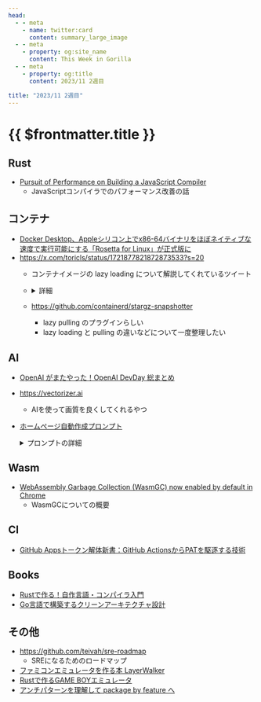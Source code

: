 ```yaml
---
head:
  - - meta
    - name: twitter:card
      content: summary_large_image
  - - meta
    - property: og:site_name
      content: This Week in Gorilla
  - - meta
    - property: og:title
      content: 2023/11 2週目

title: "2023/11 2週目"
---
```


# {{ $frontmatter.title }}

## Rust
- [Pursuit of Performance on Building a JavaScript Compiler](https://rustmagazine.org/issue-3/javascript-compiler/)
	- JavaScriptコンパイラでのパフォーマンス改善の話

## コンテナ
- [Docker Desktop、Appleシリコン上でx86-64バイナリをほぼネイティブな速度で実行可能にする「Rosetta for Linux」が正式版に](https://www.publickey1.jp/blog/23/docker_desktopapplex86-64rosetta_for_linux.html)
- https://x.com/toricls/status/1721877821872873533?s=20
  - コンテナイメージの lazy loading について解説してくれているツイート
  - <details><summary>詳細</summary>
    <p>
    
    超絶ざっくり書くと、以下のような感じです！
    (当たり前すぎる話を書いていたり雑すぎて正確性が足りなかったりするところも一部ありますがご容赦ください🙇‍♂️)
    
    コンテナイメージの lazy loading について
    ・普通にコンテナを実行しようとするとコンテナイメージをダウンロード → 実行という流れになるんですが、これはつまりダウンロードが完了するまでの時間は完全に「待ち」の時間になる
    ・これはつまりコンテナイメージのダウンロード時間に応じてコンテナの起動までの時間が長くなることを意味するのですが、例えばコンテナがクラッシュした！再起動だ！イメージのダウンロードだ！となると、イメージサイズが大きければ大きいほどダウンタイムが長時間化することが予想されます (Fargate のようなコンテナイメージのキャッシュが存在しない実行環境だと余計に)
    ・ここであらためてコンテナイメージとはなんだったかを振り返ると、コンテナイメージは「それぞれがファイルを含んだレイヤー」が重なった構造になっているので、つまりコンテナイメージのダウンロードとは、レイヤーをそれぞれダウンロードしてきてローカルでがっちゃんこしているという処理を意味します
    ・であれば、まずはコンテナの実行に最低限必要となるレイヤーだけをダウンロードしてきた上でコンテナを実行し、残りのレイヤーのダウンロードは必要になるタイミングまで先送りする(=lazy loading)すれば、大きなサイズのコンテナイメージでもダウンロード時間からくる起動待ち時間というペナルティを最小化できるのでは、というのがコンテナイメージの lazy loading の基本的なアイデアです
    
    ECS/Fargate におけるこれまでの lazy loading について
    ・ではどんなイメージでもそのまま lazy loading ができるのかというとそんなこともなくて、どのファイルがどのレイヤーに含まれているかをコンテナランタイムに教えてあげるための「インデックス」を事前に作っておいてあげる必要があります
    ・ECS/Fargate では、「SOCI インデックス」というインデックスを利用した lazy loading をサポートしています
    ・で、ECS ではタスク定義に複数のコンテナを含める(e.g. アプリケーションコンテナ + ログ用コンテナ + メトリクス用コンテナ、とか)ことができますが、これまでは「lazy loading を使いたい場合には、タスク定義に含まれる『すべての』コンテナイメージについて、SOCI インデックスを事前に作っておいてね」という仕様でした
    ・これの何が困るかと言うと、単に事前に全部のインデックス作るのでめんどくさいよねということに加えて、例えば小さなコンテナイメージで lazy loading されてしまうと逆に起動が遅くなるようなケースで悲しい気持ちになったりします
    ・ので、タスク定義に含まれる複数のコンテナイメージのうち、lazy loading する意味があるものだけを lazy loading したいぜというのが自然なニーズとして登場します
    
    今回のリリース内容について
    ・で、今回のリリースで何が変わったのかというと、これまでの「lazy loading をしたい場合はタスク定義に含まれるすべてのコンテナイメージの SOCI インデックスが必要です(、つまり1つでも lazy loading したいコンテナイメージがある場合は、結果として望む望まないに関係なくタスク定義に含まれるすべてのコンテナイメージについて必ず lazy loading する必要があります)」という制約がなくなり、「lazy loading したいコンテナイメージの SOCI インデックスだけ用意していれば、タスク定義の中で SOCI インデックスが用意されているコンテナイメージは lazy loading するけど、SOCI インデックスが用意されていないコンテナイメージについては普通にダウンロードして起動するよ」、みたいな挙動になりました！(わーい)
    
    </p>
    </details> 
  - https://github.com/containerd/stargz-snapshotter
    - lazy pulling のプラグインらしい
    - lazy loading と pulling の違いなどについて一度整理したい

## AI
- [OpenAI がまたやった！OpenAI DevDay 総まとめ](https://chatgpt-lab.com/n/n0554df7f1b80)
- https://vectorizer.ai
  - AIを使って画質を良くしてくれるやつ
- [ホームページ自動作成プロンプト](https://x.com/shichiri_1114/status/1722829314042016054?s=20)
  <details>
  <summary>プロンプトの詳細</summary>
  
  ホームページ自動作成プロンプト公開
  
  文書生成は、段階的に出力すると、
  
  高い精度で文字数多めで出力されます。
  
  それを使って、作りました。
  
  七里式の裏技はこちら
  
  本当は公開するつもりなかったのですが、
  
  最近、X（Twitter）でプロンプトを公開してないので公開！
  
  下記が、そのプロンプトです。
  
  ■■■ここから■■■
  
  #前提条件:
  ・タイトル: 会社情報の効率的な抽出と整理を目指すコーポレートサイト制作
  ・依頼者条件: コーポレートサイト制作において、テキストから会社の情報を効率的に抽出し整理したいと願っている人。
  ・制作者条件: テキストの解析と情報の整理に関するスキルを持ち、データ抽出ツールを適切に利用できる人。
  ・目的と目標: コーポレートサイトの制作に必要な会社情報を、テキストから正確かつ効率的に抽出し、利用しやすい形に整理すること。
  ・リソース: 会社情報の含まれるテキストとデータ抽出・解析ツール。
  ・評価基準: 抽出された会社情報が完全で正確であり、効率的に整理されていること。
  ・明確化の要件:
  1. 使用するテキスト情報とデータ抽出ツールを特定する。
  2. 必要な会社情報の項目を明確に定義する。
  3. データ抽出ツールを使用して情報を抽出し、定義した項目に従って整理する。
  4. 最終的な出力が評価基準を満たしているか確認する。
  
  テキスト情報="
  会社および商品情報。
  "
  
  # 実行:
  {テキスト情報}を元に、コーポレートサイトを作成するさいに必要な情報として、
  企業の事業内容のみ、書き出してください。
  企業がどのような業務を行っているか、その範囲と特徴を明確にします。
  
  # フォーマット例:
  企業の事業内容:
  
  ■■■おわり■■■
  
  で！！！！！！！！
  
  ここからが、秘密なのですが、
  
  実行命令を一回づつ変えて、出力するのがコツ
  
  下記がその一覧です。
  
  これが、分割して出力する七里式の裏技の一つです。
  
  ■■■裏技一覧■■■
  
  # 実行:
  {テキスト情報}から会社のコーポレートサイトを作るさいに必要な情報として、
  会社の名前のみ抽出し明確化してください。
  # フォーマット例:
  会社名:
  
  # 実行:
  {テキスト情報}を元に、コーポレートサイトを作成するさいに必要な情報として、
  企業の事業内容のみ、書き出してください。
  企業がどのような業務を行っているか、その範囲と特徴を明確にします。
  
  # フォーマット例:
  企業の事業内容:
  
  # 実行:
  {テキスト情報}から会社のコーポレートサイトを作るために必要な情報として、
  会社のビジョン・ミッション・パッションを書き出してください。
  会社の目指す方向性や価値観を明確にします。
  
  # フォーマット例:
  会社のビジョン:
  会社のミッション:
  会社のパッション:
  
  # 実行:
  {テキスト情報}から会社のコーポレートサイトを作るために必要な情報として、
  代表者メッセージを書き出してください。
  代表者の思いやビジョンを抽出し明確化してください。
  
  # フォーマット例:
  代表者メッセージ:
  
  # 実行:
  {テキスト情報}から会社のコーポレートサイトを作るために必要な情報として、
  会社の歴史・沿革を書き出してください。
  成長の過程や歩みを抽出し明確化にします。
  
  # フォーマット例:
  会社の歴史・沿革:
  
  # 実行:
  {テキスト情報}から会社のコーポレートサイトを作るために必要な情報として、
  企業文化・働く環境を書き出してください。
  社員の声や職場の雰囲気を抽し明確化してください。
  
  # フォーマット例:
  企業文化・働く環境:
  
  # 実行:
  {テキスト情報}から会社のコーポレートサイトを作るために必要な情報として、
  受賞歴・認定を書き出してください。
  企業の実力や信頼性を証明する情報を抽出し明確化してください。
  
  # フォーマット例:
  受賞歴・認定:
  
  # 実行:
  {テキスト情報}から会社のコーポレートサイトを作るために必要な情報として、
  提供製品・サービスの実績を書き出してください。
  成功事例や導入企業などを抽出し明確化してください。
  
  # フォーマット例:
  提供製品・サービスの実績:
  
  # 実行:
  {テキスト情報}から会社のコーポレートサイトを作るために必要な情報として、
  アクセスマップ・交通アクセスを書き出してください。
  訪問する際の参考情報を抽出し明確化してください。
  
  # フォーマット例:
  アクセスマップ・交通アクセス:
  
  # 実行:
  {テキスト情報}から会社のコーポレートサイトを作るために必要な情報として、
  企業理念・価値観を書き出してください。
  企業の根底にある思いや信念を抽出し明確化してください。
  
  # フォーマット例:
  企業理念・価値観:
  
  # 実行:
  {テキスト情報}から会社のコーポレートサイトを作るために必要な情報として、
  技術・研究開発の詳細を書き出してください。
  革新性や専門性を訴求するための情報を抽出し明確化してください。
  
  # フォーマット例:
  技術・研究開発の詳細:
  
  # 実行:
  {テキスト情報}から会社のコーポレートサイトを作るために必要な情報として、
  商品・サービス名を書き出してください。
  何を売っているのかを一目で理解できるような名称を抽出し明確化してください。
  
  # フォーマット例:
  商品・サービス名:
  
  # 実行:
  {テキスト情報}から会社のコーポレートサイトを作るために必要な情報として、
  商品・サービスの概要を書き出してください。
  サービスの核となる内容や、何を解決するのかを抽出し明確化してください。
  
  # フォーマット例:
  商品・サービスの概要:
  
  # 実行:
  {テキスト情報}から会社のコーポレートサイトを作るために必要な情報として、
  特長・強みを書き出してください。
  他社の類似商品やサービスと比較しての利点やユニークな特徴を抽出し明確化してください。
  
  # フォーマット例:
  特長・強み:
  
  # 実行:
  {テキスト情報}から会社のコーポレートサイトを作るために必要な情報として、
  利用シーンや具体的な使用例を書き出してください。
  具体的な使用例やケーススタディを抽出し明確化してください。
  
  # フォーマット例:
  利用シーンや具体的な使用例:
  
  # 実行:
  {テキスト情報}から会社のコーポレートサイトを作るために必要な情報として、
  成果・実績を書き出してください。
  どれだけの人が利用しているのか、具体的な成功事例や数値データを抽出し明確化してください。
  
  # フォーマット例:
  成果・実績:
  
  ■■■おわり■■■
  
  例えば、このプロンプトの使い方は、
  
  入力情報は、ごちゃごちゃでいいです。
  
  ラッキーなことに、今回、　ChatGPT　turbo、１２８Ｋがリリース
  
  １０万文字以上の処理できます。
  
  なので、必要な情報を、ごちゃごちゃ入れて、
  
  そこから、ホームページに必要な情報を書き出す。
  
  例えば、今回、適当な情報を入れて動かしてみます。
  
  ■■■適当な情報■■■
  
  会社名：株式会社　七里システム
  業務内容：ChatGPTを社内
  会社のビジョンとミッション：ChatGPTを使って。日本を。Ai先進国にする。英語が使えないことが。ネックで世界的に。ええ産業競争力が落ちているけど、ChatGPTは？Aiは日本語で命令することができるので、ここで。ええ強い日本をもう一度取り戻したいというミッションがある。
  
  代表メッセージ：今まで。パソコンインターネットが得意な人が非常に。活躍する時代有利な時代でしたが、ChatGPTに関しては？パソコンやインターネットが不得意な人でも、音声入力や日本語で。Aiに指示をすることにより、aiが成果物を出してくれる。インターネットやパソコンを活用し、できない人でも自分の能力を何倍にも引き上げて。ることができるよう、今までネットパソコンが不得意だった人。こそChatGPTを活用して、自分の能力を最大限活用できるようになってもらいたい。特に女性や年配者の人には非常に有利な状況だと言うのを世の中の人に知ってもらいたいと思って。
  
  会社の歴史:2023年の11月にチャットgptの未来を感じ、日本をAI先進国にすることを目標に創業されました。
  
  企業文化働く環境:チャットGPTというものはAIまだ新しい産業で、日本でまだそんなにし。 豊島線にはチャットgptプロンプトを活用して会社の業務を効率化する。その仕方を教える。 教育。 プロンプトの教育プロンプト提供プロンプトの管理このみっつを。 簡単にできる。 システムwechat gptの総合ツールを。 提供するために生まれた会社です。 そのため。 新しいこと。 研究そういうことか、好きな人たちが集まり、チャットgptを日々研究し日本の。 周りの人に提供する志の高いモチベーションの高いチーム。 そういう目標理念のもとに集まって。 くる、そのような環境です。
  ￥
  
  企業理念・価値観:Aiは時代の進化が非常に速いです aiの進歩進化に常に追いつくように 日々研究を重ね世界のaiを日本に根付かせ 日本人を 能力を高め強い日本を取り戻すために日々研究開発をして日本の企業に情報を提供するために最善の 最善の選択やスピード感ある行動をする 常に aiのスピード感に負けないように 努力を続ける というのが企業理念です 価値観としては ユーザーの成長を第一に考えてできるだけわかりやすくちゃんとgptまたはaiプロンプトを教え日々の業務にきちんと役立つツールを提供するように心がける
  
  商品サービス名:　ChatGPT総合ツール　”プロンプト学ぶ”
  
  商品サービスの概要:
  
  仕事が、もっと楽になる。
  
  法人・自治体向けChatGPT
  (商品名)
  
  スタッフ全員がChatGPTの的確な使い方を学習可能。
  社内ChatGPTとして独自環境での活用で、
  使えば使うほど、組織全体の業務効率化が加速します。
  
  ■貴社では、このような問題やお悩みを抱えていないでしょうか？
  
  ✅ChatGPTをどう使えばいいかわからない
  ✅活用ポイントがイマイチわからない
  ✅組織的にしっかりと活用できるのかが不安
  ✅的確なプロンプト（指示文）を書けるスタッフがいない
  ✅ChatGPTの導入に伴うトレーニング方法がわからない
  ✅利用状況を一元管理できないので、管理コストが増えそう
  
  ご安心ください。全て解決可能です。
  
  ■（商品名）でできること
  
  ChatGPT学習教材：
  プロンプトを順序建てて学べるため、どなたでも正しい使い方をマスターできます。
  
  アカウントの一元管理：
  スタッフのアカウントを発行できるため、それぞれでChatGPTの登録は不要です。
  
  利用/学習状況の一元管理：
  管理者は個々の状況を確認でき、より効果的な使い方などを提案できます。
  
  すぐに使えるテンプレート：
  多くの企業で抱える問題を解決できるプロンプト集がすぐに使用可能です。
  
  プロンプトテンプレ作成：
  置換コードを入れた独自プロンプトテンプレートを作成できます。
  
  プロンプトかんたん利用：
  置換コードを変更するだけで的確なプロンプトにでき、すぐに利用できます。
  
  並列回答出力で時短：
  最大10個まで回答を同時出力が可能。最適な回答をすぐに取得することができます。
  
  プロンプトの社内共有：
  作成したプロンプトは、アカウント内で共有が可能。利用者全員がすぐ活用できます。
  
  プロンプトかんたん管理：
  作成したプロンプトは部署ごと/カテゴリごとでグルーピングができ、管理が容易です。
  
  ■スタッフ全員が効果的にChatGPTを活用できるようになります。
  
  充実したカリキュラム：
  第1章から4章まで、ChatGPTの使い方やプロンプトの作成の仕方を動画で丁寧に解説しております。順序建ててコンテンツが構成されているので円滑に学習を進めることができ、教育担当者様の手間を増やすことなく、スタッフ全員がChatGPTを活用できるようになります。
  
  効果的なアウトプット：
  コンテンツは動画視聴と課題実行を１セットで構成しております。自分の考えや疑問を書き出すことで、学習内容をより深く理解し記憶に残しやすくなります。また、管理者は各スタッフ毎で提出された内容を確認できるので、迅速なフィードバックが可能です。
  
  認定試験で個々のレベルを把握：
  認定試験を３段階でご用意しております。１級の合格をすることで回答精度が高いプロンプトを作成できるようになります。学習者は自身の実力を正確に把握し、強みと課題を明確にできます。組織としては一つの評価基準となり、公平性と透明性を確保する助けとなります。
  
  ■スタッフ全員がChatGPTから望む結果を得られるようになります。
  
  効果的な対話：
  ChatGPTとの円滑なコミュニケーションを可能にし、必要な情報を効果的に引き出せます。
  
  対話のコントロール：
  対話の進行を調整し、コンテキストを提供して対話を管理できます。
  
  利便性向上：
  わかりやすいプロンプトで、ChatGPTとスムーズに対話できるようになります。
  
  コンテンツの管理と倫理：
  適切なプロンプト設定でコンテンツを制御し、不適切な回答や倫理的な問題を防ぎます。
  
  パフォーマンスの向上：
  プロンプトの工夫により、ChatGPTのパフォーマンスを向上させ、改善を促進できます。
  
  カスタマイズと応用：
  ChatGPTを多用途にカスタマイズし、特定のタスクや目的に合った応答を得ることができます。
  
  ■導入直後から、すぐに実践へ！使えば使うほど業務効率化が進みます。
  
  すぐに使えるテンプレート：
  汎用性の高いプロンプトテンプレート集を搭載し、アカウントをお渡しいたします。そのままでも精度の高い回答を出力できるので、すぐに実際の業務に活用可能です。もちろんテンプレートをベースに独自プロンプトへのカスタマイズも可能です。
  
  プロンプトコード発行で、簡単にカスタマイズできる：
  作成済みのプロンプトは「コピー用のコード」が発行でき、プロンプト新規作成時に簡単にコピーすることが可能です。これにより、オリジナルのプロンプトを残したまま、そのプロンプトの精度をさらに上げるためのカスタマイズが簡単に行なえます。
  
  置換コードを入れたプロンプトが簡単に作成できる：
  プロンプト作成時に「置換コード」を入れることができます。これにより、そのプロンプトを使用する際に特定の情報を差し込むことが可能となり、使用者はプロンプトの書き換えを最小限に抑えることができ、整合性のとれた回答を取得することが可能となります。
  
  独自プロンプトを蓄積、社内で共有できる：
  独自プロンプトは「おすすめ」「社内公開」「MYプロンプト」で分類ができ、「部署」「カテゴリー」毎でグルーピングできます。また、キーワード検索で使用したいプロンプトも簡単に検索できるので、社内GPT活用時に必要なプロンプトをすぐに呼び出すことができます。
  
  並列出力で、最適な回答を最短で得られる：
  1つの質問に対して回答を最大10個同時に出力できる機能を搭載。これにより迅速な情報収集をすることができ、また、異なる視点や意見を比較することができます。これにより、より幅広い視野で問題を考えることができ創造的なアイデアの発想が促進されます。
  
  トーク履歴の活用で、高精度のプロンプトを作成できる：
  管理者は、各スタッフのトーク履歴を出力することが可能です。これにより、利用方法の傾向が確認でき、より高精度にプロンプトを改善することが可能です。また、スタッフのパフォーマンスを評価したり、必要に応じてトレーニングを行ったりすることができます。
  
  ■作業時間を削減できる業務の一例
  
  ・情報収集
  ・文章の要約
  ・企画立案
  ・書類作成
  ・分析
  ・戦略立案
  ・プロファイル作成
  ・コンテンツ作成
  ・Todoリスト作成
  ・各種メール作成
  ・スクリプト作成
  ・ロープレ作成
  
  プロンプト次第で、できることは無限に拡がります！
  
  ■■■適当な情報　終わり■■■
  
  上記の情報から、
  
  下記の情報を、わずか、数秒で作れます。
  
  ■企業の事業内容を取り出すプロンプト実行
  
  株式会社七里システムは、ChatGPTを社内の業務効率化に利用することを専門とする企業です。具体的には、ChatGPTプロンプトを活用して社内業務を効率化する方法の教育、プロンプトの提供、プロンプトの管理といったサービスを提供しています。また、ChatGPTの総合ツール「プロンプト学ぶ」を通じて、法人や自治体に対して、スタッフ全員がChatGPTの的確な使い方を学習できる環境を提供し、組織全体の業務効率化を図る商品サービスを展開しています。これにより、情報収集、文章の要約、企画立案、書類作成など、多岐にわたる業務プロセスの改善をサポートしています。
  
  ■会社ビションをを取り出すプロンプト実行
  
  会社のビジョン:
  日本をAI先進国に変貌させることで、英語が使えないことがネックとなり世界的な産業競争力が落ちている状況を打破し、再び強い日本を取り戻す。
  
  会社のミッション:
  ChatGPTというAIツールを使って、日本語での命令を可能とし、パソコンやインターネットが不得意な人々でも、音声入力や日本語でAIに指示をすることにより、AIが成果物を出し、それぞれの能力を何倍にも引き上げることができるようサポートする。
  
  会社のパッション:
  特に女性や年配者を含め、インターネットやパソコンが不得意な人々がChatGPTを活用して、自分の能力を最大限に発揮できるようにすること。そして、社会全体がこの新しいツールを利用し、それぞれの場で活躍できる状況を作り出すことに対する情熱。
  
  １２８Ｋが扱えるようになって、
  
  プロンプトの作り方が、一気に進化しました。
  
  ChatGPTが書き出す文章は、
  
  プロンプトをしっかりと作れば、もう人間と同等です。
  
  人類の進化曲線が、ついに直角になりました。
  
  下記、私のプロンプトのメモを公開します。
  
  解る人が見ると、面白いと思います。
  
  ■　七里式プロンプトの裏技メモ　■
  
  ・箇条書きに番号をつけ例にすると、その先も作る
  
  ・文字数指定は”文字”で指示したほうが正確
  
  ・大きなフレームワークは人間が作る方がまだいい
  
  ・不可能な指示は完全に無視される
  
  ・前提条件の設定は強い
  
  ・同じ行動の場合は、同じ動詞を使う、違う場合はあえて変える
  
  ・先に出力したものに、あとから出力したものは、表示形式がひっぱられる。
  
  ・改行やスペースを与えることにより、ステップで動くみたいな行動を取る。
  
  ・ステップが複数あるとステップとステップが干渉してうまく動かない。
  
  ・すべて書き出してくださいというと、出てくる情報が格段に多くなる。
  
  ・大量に出力させてから、一つ選ばせるとクオリティーが良い
  
  ・聞いてみる　例　ＬＩＮＥ配信システムってなに？
  
  ・点数をつけて出力するとプロンプトの精度が上がったのが解る
  
  ・大項目はありますか？は大きなカテゴリーの情報を聞き出すのに役立つ
  
  ・例は、何回も出力して、一番、ベストな例を設定しなおす
  
  ・余計な事は制御する（再確認しない。謝らない。自己言及をしない。
  
  ・プロンプトを削ると精度があがる
  
  ・まず最初に3.5で叩いてから最終的に4.0を使う。
  
  ・名称や設定名は、単語だけで。意味があるものを使う。
  
  ・前提条件を。もう一度作り直すといい。
  
  ・前提条件の中に変数を入れると効果があがる。
  
  ・出力画面の黒いボックスのことはテキストボックスといいます。
  
  ・変数名の単語の意味を理解はしない。便利上の名称
  
  ・何かわからないことがあったら、どんどんGPTに質問する。
  
  ・要約：　と最後にいれると、出力分のみでる
  
  ・前提条件がない場合、最初に空白があるないで、回答がゆらぐ
  
  ・簡単な。指示の場合は？シンプルなプロンプトの方がいい。
  
  ・プロンプト複雑にすると精度が落ちる
  
  ・出力形式の例を最初の方に提示してはいけない
  
  ・step　の代わりに、”そして”が有効
  
  ・箇条書きに数字は使わない。
  
  ・変数を設定した行で、出力と書くと、表示しようとして情報として参照しない
  
  ・名詞を変数にすると、出力しちゃう。
  
  ・フレームワークをChatGPTに聞いて、そのフレームワークに合わせてものを作ると、クオリティの高いものが作ることができる。
  
  </details>

## Wasm
- [WebAssembly Garbage Collection (WasmGC) now enabled by default in Chrome](https://developer.chrome.com/blog/wasmgc/)
	- WasmGCについての概要

## CI
- [GitHub Appsトークン解体新書：GitHub ActionsからPATを駆逐する技術](https://zenn.dev/tmknom/articles/github-apps-token)

## Books
- [Rustで作る！自作言語・コンパイラ入門](https://techbookfest.org/product/z9zCtNAJrigmuu3Jz9VDi?productVariantID=iMxgceXmQkk0T9d3cPskCP&utm_campaign=bought&utm_medium=social&utm_source=twitter)
- [Go言語で構築するクリーンアーキテクチャ設計](https://techbookfest.org/product/9a3U54LBdKDE30ewPS6Ugn?productVariantID=itEzQN5gKZX8gXMmLTEXAB)

## その他
- https://github.com/teivah/sre-roadmap
	- SREになるためのロードマップ
- [ファミコンエミュレータを作る本 LayerWalker](https://techbookfest.org/product/4c0GVpMhMq2Zt0nn7pK1FZ?productVariantID=j8jFnUxYkPRXFnRigDu01L&utm_campaign=share&utm_medium=social&utm_source=twitter)
- [Rustで作るGAME BOYエミュレータ](https://techbookfest.org/product/sBn8hcABDYBMeZxGvpWapf?productVariantID=2q95kwuw4iuRAkJea4BnKT)
- [アンチパターンを理解して package by feature へ](https://zenn.dev/misuken/articles/bdd33790ed4cd0)
